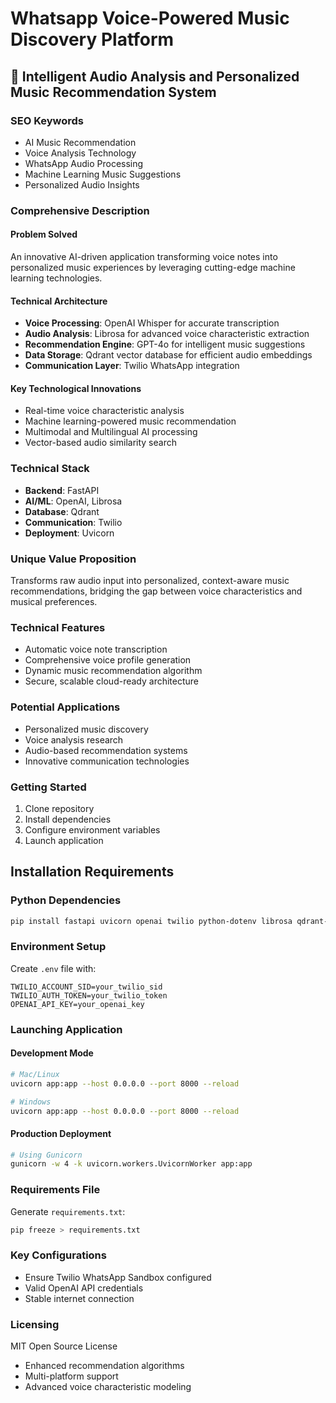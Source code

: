 # Whatsapp Voice-Powered Music Discovery Platform

## 🎤 Intelligent Audio Analysis and Personalized Music Recommendation System

### SEO Keywords
- AI Music Recommendation
- Voice Analysis Technology
- WhatsApp Audio Processing
- Machine Learning Music Suggestions
- Personalized Audio Insights

### Comprehensive Description

#### Problem Solved
An innovative AI-driven application transforming voice notes into personalized music experiences by leveraging cutting-edge machine learning technologies.

#### Technical Architecture
- **Voice Processing**: OpenAI Whisper for accurate transcription
- **Audio Analysis**: Librosa for advanced voice characteristic extraction
- **Recommendation Engine**: GPT-4o for intelligent music suggestions
- **Data Storage**: Qdrant vector database for efficient audio embeddings
- **Communication Layer**: Twilio WhatsApp integration

#### Key Technological Innovations
- Real-time voice characteristic analysis
- Machine learning-powered music recommendation
- Multimodal and Multilingual AI processing
- Vector-based audio similarity search

### Technical Stack
- **Backend**: FastAPI
- **AI/ML**: OpenAI, Librosa
- **Database**: Qdrant
- **Communication**: Twilio
- **Deployment**: Uvicorn

### Unique Value Proposition
Transforms raw audio input into personalized, context-aware music recommendations, bridging the gap between voice characteristics and musical preferences.

### Technical Features
- Automatic voice note transcription
- Comprehensive voice profile generation
- Dynamic music recommendation algorithm
- Secure, scalable cloud-ready architecture

### Potential Applications
- Personalized music discovery
- Voice analysis research
- Audio-based recommendation systems
- Innovative communication technologies

### Getting Started
1. Clone repository
2. Install dependencies
3. Configure environment variables
4. Launch application

## Installation Requirements

### Python Dependencies
```bash
pip install fastapi uvicorn openai twilio python-dotenv librosa qdrant-client httpx numpy pydantic pydantic-settings requests scikit-learn torch transformers
```

### Environment Setup
Create `.env` file with:
```
TWILIO_ACCOUNT_SID=your_twilio_sid
TWILIO_AUTH_TOKEN=your_twilio_token
OPENAI_API_KEY=your_openai_key
```

### Launching Application

#### Development Mode
```bash
# Mac/Linux
uvicorn app:app --host 0.0.0.0 --port 8000 --reload

# Windows
uvicorn app:app --host 0.0.0.0 --port 8000 --reload
```

#### Production Deployment
```bash
# Using Gunicorn
gunicorn -w 4 -k uvicorn.workers.UvicornWorker app:app
```

### Requirements File
Generate `requirements.txt`:
```bash
pip freeze > requirements.txt
```

### Key Configurations
- Ensure Twilio WhatsApp Sandbox configured
- Valid OpenAI API credentials
- Stable internet connection

### Licensing
MIT Open Source License


- Enhanced recommendation algorithms
- Multi-platform support
- Advanced voice characteristic modeling
